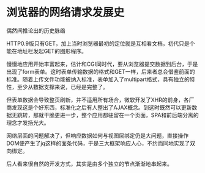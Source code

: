 # 浏览器的网络请求发展史

偶然间推论出的历史脉络

HTTP0.9版只有GET，加上当时浏览器最初的定位就是互相看文档，初代只是个能在地址栏发起GET的图形程序。

慢慢地应用开始丰富起来，估计和CGI同时代，要从浏览器提交数据到后台，于是出现了form表单。这时表单传输数据的格式和GET一样，后来者总会借鉴前面的标准。随着上传文件功能被纳入标准，表单加入了multipart格式，具有独立的特性，至少从数据支撑来说，已经是完整了。

但表单数据会导致整页刷新，并不适用所有场合，微软开发了XHR的前身，各厂商发现这是个好东西，标准化之后有人整出了AJAX概念。到这时既然可以更新数据无跳转，那就干脆更进一步，整个应用都驻留在一个页面，SPA和前后端分离的理念才发扬光大。

网络层面的问题解决了，但响应数据如何与视图层绑定仍是大问题，直接操作DOM便产生了jq这样的面条代码，于是三大框架响应人心，不约而同地实现了双向绑定。

后人看来很自然的开发方式，其实是由多个独立的节点渐渐地串起来。